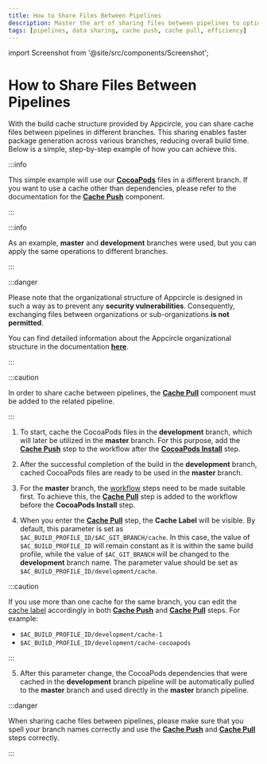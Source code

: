 ```yaml
---
title: How to Share Files Between Pipelines 
description: Master the art of sharing files between pipelines to optimize workflow continuity and efficiency in your development projects.
tags: [pipelines, data sharing, cache push, cache pull, efficiency]
---
```


import Screenshot from '@site/src/components/Screenshot';

# How to Share Files Between Pipelines

With the build cache structure provided by Appcircle, you can share cache files between pipelines in different branches. This sharing enables faster package generation across various branches, reducing overall build time. Below is a simple, step-by-step example of how you can achieve this.

:::info

This simple example will use our [**CocoaPods**](https://cocoapods.org/) files in a different branch. If you want to use a cache other than dependencies, please refer to the documentation for the [**Cache Push**](/workflows/common-workflow-steps/build-cache/cache-push) component.

:::

:::info

As an example, **master** and **development** branches were used, but you can apply the same operations to different branches.

:::

:::danger

Please note that the organizational structure of Appcircle is designed in such a way as to prevent any **security vulnerabilities**. Consequently, exchanging files between organizations or sub-organizations **is not permitted**.

You can find detailed information about the Appcircle organizational structure in the documentation [**here**](/account/my-organization).

:::

:::caution

In order to share cache between pipelines, the [**Cache Pull**](/workflows/common-workflow-steps/build-cache/cache-pull) component must be added to the related pipeline.

:::

1. To start, cache the CocoaPods files in the **development** branch, which will later be utilized in the **master** branch. For this purpose, add the [**Cache Push**](/workflows/common-workflow-steps/build-cache/cache-push) step to the workflow after the [**CocoaPods Install**](/workflows/ios-specific-workflow-steps/cocoapods-install) step.

	<Screenshot url='https://cdn.appcircle.io/docs/assets/BE2911-cacheDevelop.png' />

2. After the successful completion of the build in the **development** branch, cached CocoaPods files are ready to be used in the **master** branch.

	<Screenshot url='https://cdn.appcircle.io/docs/assets/BE2911-cacheSuccess.png' />

3. For the **master** branch, the [workflow](/workflows) steps need to be made suitable first. To achieve this, the [**Cache Pull**](/workflows/common-workflow-steps/build-cache/cache-pull) step is added to the workflow before the **CocoaPods Install** step.

	<Screenshot url='https://cdn.appcircle.io/docs/assets/BE2911-cacheMaster.png' />

4. When you enter the [**Cache Pull**](/workflows/common-workflow-steps/build-cache/cache-pull) step, the **Cache Label** will be visible. By default, this parameter is set as `$AC_BUILD_PROFILE_ID/$AC_GIT_BRANCH/cache`. In this case, the value of `$AC_BUILD_PROFILE_ID` will remain constant as it is within the same build profile, while the value of `$AC_GIT_BRANCH` will be changed to the **development** branch name. The parameter value should be set as `$AC_BUILD_PROFILE_ID/development/cache`.

	<Screenshot url='https://cdn.appcircle.io/docs/assets/BE2911-cacheLabel.png' />

:::caution

If you use more than one cache for the same branch, you can edit the [cache label](/workflows/common-workflow-steps/build-cache/cache-push#input-variables) accordingly in both [**Cache Push**](/workflows/common-workflow-steps/build-cache/cache-push) and [**Cache Pull**](/workflows/common-workflow-steps/build-cache/cache-pull) steps. For example:
- `$AC_BUILD_PROFILE_ID/development/cache-1`	
- `$AC_BUILD_PROFILE_ID/development/cache-cocoapods`	

:::

5. After this parameter change, the CocoaPods dependencies that were cached in the **development** branch pipeline will be automatically pulled to the **master** branch and used directly in the **master** branch pipeline.

  <Screenshot url='https://cdn.appcircle.io/docs/assets/BE2911-pullSuccess.png' />

:::danger

When sharing cache files between pipelines, please make sure that you spell your branch names correctly and use the [**Cache Push**](/workflows/common-workflow-steps/build-cache/cache-push) and [**Cache Pull**](/workflows/common-workflow-steps/build-cache/cache-pull) steps correctly. 

:::